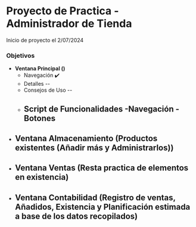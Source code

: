<h1>Proyecto de Practica - Administrador de Tienda</h1>

<p>Inicio de proyecto el 2/07/2024</p>

<h3>Objetivos</h3>

- **Ventana Principal ()**
    - Navegación ✔️
    - Detalles --
    - Consejos de Uso --
    - **Script de Funcionalidades**
        -Navegación
        -Botones
        -
- **Ventana Almacenamiento (Productos existentes (Añadir más y Administrarlos))**
    - 
- **Ventana Ventas (Resta practica de elementos en existencia)**
    - 
- **Ventana Contabilidad (Registro de ventas, Añadidos, Existencia y Planificación estimada a base de los datos recopilados)**
    - 